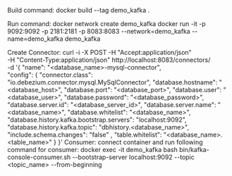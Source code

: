 Build command:
    docker build --tag demo_kafka .

Run command:
    docker network create demo_kafka
    docker run -it -p 9092:9092 -p 2181:2181 -p 8083:8083 --network=demo_kafka --name=demo_kafka  demo_kafka 

Create Connector:
    curl -i -X POST -H "Accept:application/json" \
            -H  "Content-Type:application/json" http://localhost:8083/connectors/ \
            -d '{
        "name": "<database_name>-mysql-connector",  
        "config": {
            "connector.class": "io.debezium.connector.mysql.MySqlConnector", 
            "database.hostname": "<database_host>", 
            "database.port": "<database_port>", 
            "database.user": "<database_user>", 
            "database.password": "<database_password>", 
            "database.server.id": "<database_server_id>", 
            "database.server.name": "<database_name>", 
            "database.whitelist": "<database_name>", 
            "database.history.kafka.bootstrap.servers": "localhost:9092", 
            "database.history.kafka.topic": "dbhistory.<database_name>", 
            "include.schema.changes": "false" ,
            "table.whitelist": "<database_name>.<table_name>"
        }
    }'
Consumer:
    connect container and run following command for consumer: 
        docker exec -it demo_kafka bash
        bin/kafka-console-consumer.sh --bootstrap-server localhost:9092 --topic <topic_name> --from-beginning
